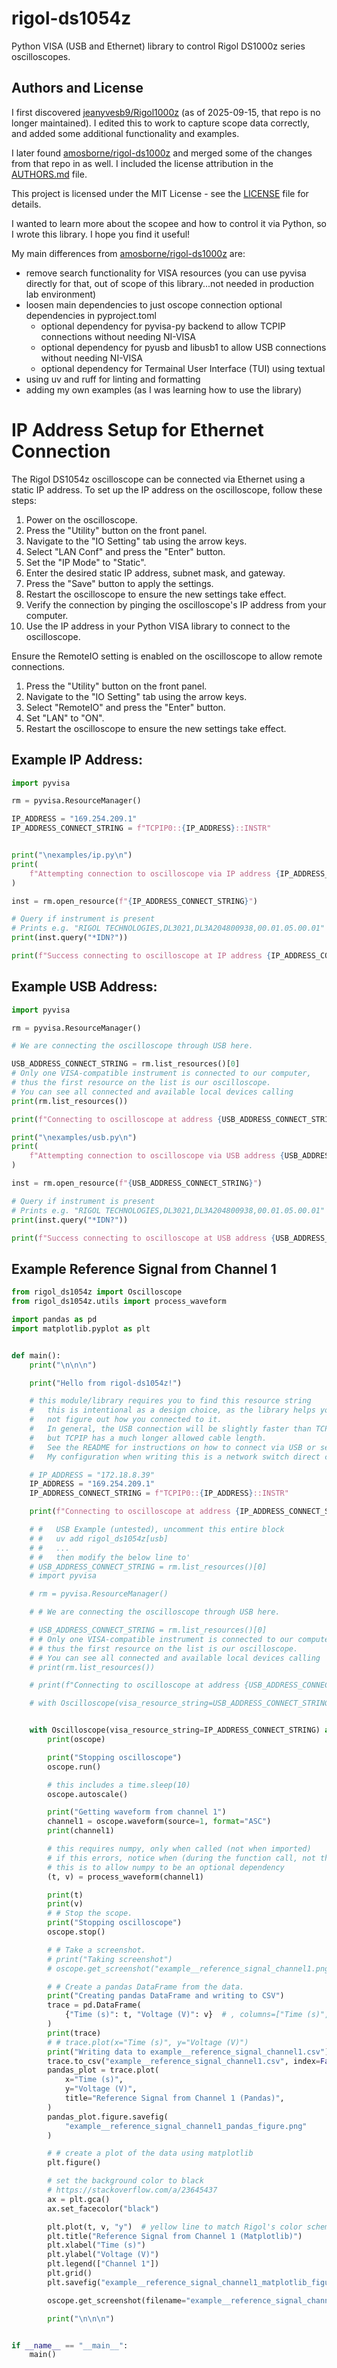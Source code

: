 # rigol-ds1054z

Python VISA (USB and Ethernet) library to control Rigol DS1000z series oscilloscopes.

## Authors and License

I first discovered [jeanyvesb9/Rigol1000z](https://github.com/jeanyvesb9/Rigol1000z/tree/9834594d181b6a403af726d37e16468800e4442e) (as of 2025-09-15, that repo is no longer maintained). I edited this to work to capture scope data correctly, and added some additional functionality and examples.

I later found [amosborne/rigol-ds1000z](https://github.com/amosborne/rigol-ds1000z/blob/59a952ea1734c51d13fe04a57baaa18e94b51cad/LICENSE) and merged some of the changes from that repo in as well. I included the license attribution in the [AUTHORS.md](AUTHORS.md) file.

This project is licensed under the MIT License - see the [LICENSE](LICENSE) file for details.

I wanted to learn more about the scopee and how to control it via Python, so I wrote this library. I hope you find it useful!

My main differences from [amosborne/rigol-ds1000z](https://github.com/amosborne/rigol-ds1000z/blob/59a952ea1734c51d13fe04a57baaa18e94b51cad/LICENSE) are:

- remove search functionality for VISA resources (you can use pyvisa directly for that, out of scope of this library...not needed in production lab environment)
- loosen main dependencies to just oscope connection optional dependencies in pyproject.toml
  - optional dependency for pyvisa-py backend to allow TCPIP connections without needing NI-VISA
  - optional dependency for pyusb and libusb1 to allow USB connections without needing NI-VISA
  - optional dependency for Termainal User Interface (TUI) using textual
- using uv and ruff for linting and formatting
- adding my own examples (as I was learning how to use the library)

# IP Address Setup for Ethernet Connection

The Rigol DS1054z oscilloscope can be connected via Ethernet using a static IP address. To set up the IP address on the oscilloscope, follow these steps:

1. Power on the oscilloscope.
2. Press the "Utility" button on the front panel.
3. Navigate to the "IO Setting" tab using the arrow keys.
4. Select "LAN Conf" and press the "Enter" button.
5. Set the "IP Mode" to "Static".
6. Enter the desired static IP address, subnet mask, and gateway.
7. Press the "Save" button to apply the settings.
8. Restart the oscilloscope to ensure the new settings take effect.
9. Verify the connection by pinging the oscilloscope's IP address from your computer.
10. Use the IP address in your Python VISA library to connect to the oscilloscope.

Ensure the RemoteIO setting is enabled on the oscilloscope to allow remote connections.

1. Press the "Utility" button on the front panel.
2. Navigate to the "IO Setting" tab using the arrow keys.
3. Select "RemoteIO" and press the "Enter" button.
4. Set "LAN" to "ON".
5. Restart the oscilloscope to ensure the new settings take effect.

## Example IP Address:

```python
import pyvisa

rm = pyvisa.ResourceManager()

IP_ADDRESS = "169.254.209.1"
IP_ADDRESS_CONNECT_STRING = f"TCPIP0::{IP_ADDRESS}::INSTR"


print("\nexamples/ip.py\n")
print(
    f"Attempting connection to oscilloscope via IP address {IP_ADDRESS_CONNECT_STRING}"
)

inst = rm.open_resource(f"{IP_ADDRESS_CONNECT_STRING}")

# Query if instrument is present
# Prints e.g. "RIGOL TECHNOLOGIES,DL3021,DL3A204800938,00.01.05.00.01"
print(inst.query("*IDN?"))

print(f"Success connecting to oscilloscope at IP address {IP_ADDRESS_CONNECT_STRING}")

```

## Example USB Address:

```python
import pyvisa

rm = pyvisa.ResourceManager()

# We are connecting the oscilloscope through USB here.

USB_ADDRESS_CONNECT_STRING = rm.list_resources()[0]
# Only one VISA-compatible instrument is connected to our computer,
# thus the first resource on the list is our oscilloscope.
# You can see all connected and available local devices calling
print(rm.list_resources())

print(f"Connecting to oscilloscope at address {USB_ADDRESS_CONNECT_STRING}")

print("\nexamples/usb.py\n")
print(
    f"Attempting connection to oscilloscope via USB address {USB_ADDRESS_CONNECT_STRING}"
)

inst = rm.open_resource(f"{USB_ADDRESS_CONNECT_STRING}")

# Query if instrument is present
# Prints e.g. "RIGOL TECHNOLOGIES,DL3021,DL3A204800938,00.01.05.00.01"
print(inst.query("*IDN?"))

print(f"Success connecting to oscilloscope at USB address {USB_ADDRESS_CONNECT_STRING}")

```

## Example Reference Signal from Channel 1

```python
from rigol_ds1054z import Oscilloscope
from rigol_ds1054z.utils import process_waveform

import pandas as pd
import matplotlib.pyplot as plt


def main():
    print("\n\n\n")

    print("Hello from rigol-ds1054z!")

    # this module/library requires you to find this resource string
    #   this is intentional as a design choice, as the library helps you interface with your scope
    #   not figure out how you connected to it.
    #   In general, the USB connection will be slightly faster than TCPIP,
    #   but TCPIP has a much longer allowed cable length.
    #   See the README for instructions on how to connect via USB or set a static IP.
    #   My configuration when writing this is a network switch direct connection (not through my router)

    # IP_ADDRESS = "172.18.8.39"
    IP_ADDRESS = "169.254.209.1"
    IP_ADDRESS_CONNECT_STRING = f"TCPIP0::{IP_ADDRESS}::INSTR"

    print(f"Connecting to oscilloscope at address {IP_ADDRESS_CONNECT_STRING}")

    # #   USB Example (untested), uncomment this entire block
    # #   uv add rigol_ds1054z[usb]
    # #   ...
    # #   then modify the below line to'
    # USB_ADDRESS_CONNECT_STRING = rm.list_resources()[0]
    # import pyvisa

    # rm = pyvisa.ResourceManager()

    # # We are connecting the oscilloscope through USB here.

    # USB_ADDRESS_CONNECT_STRING = rm.list_resources()[0]
    # # Only one VISA-compatible instrument is connected to our computer,
    # # thus the first resource on the list is our oscilloscope.
    # # You can see all connected and available local devices calling
    # print(rm.list_resources())

    # print(f"Connecting to oscilloscope at address {USB_ADDRESS_CONNECT_STRING}")

    # with Oscilloscope(visa_resource_string=USB_ADDRESS_CONNECT_STRING) as oscope:


    with Oscilloscope(visa_resource_string=IP_ADDRESS_CONNECT_STRING) as oscope:
        print(oscope)

        print("Stopping oscilloscope")
        oscope.run()

        # this includes a time.sleep(10)
        oscope.autoscale()

        print("Getting waveform from channel 1")
        channel1 = oscope.waveform(source=1, format="ASC")
        print(channel1)

        # this requires numpy, only when called (not when imported)
        # if this errors, notice when (during the function call, not the import)
        # this is to allow numpy to be an optional dependency
        (t, v) = process_waveform(channel1)

        print(t)
        print(v)
        # # Stop the scope.
        print("Stopping oscilloscope")
        oscope.stop()

        # # Take a screenshot.
        # print("Taking screenshot")
        # oscope.get_screenshot("example__reference_signal_channel1.png", "png")

        # # Create a pandas DataFrame from the data.
        print("Creating pandas DataFrame and writing to CSV")
        trace = pd.DataFrame(
            {"Time (s)": t, "Voltage (V)": v}  # , columns=["Time (s)", "Voltage (V)"]
        )
        print(trace)
        # # trace.plot(x="Time (s)", y="Voltage (V)")
        print("Writing data to example__reference_signal_channel1.csv")
        trace.to_csv("example__reference_signal_channel1.csv", index=False)
        pandas_plot = trace.plot(
            x="Time (s)",
            y="Voltage (V)",
            title="Reference Signal from Channel 1 (Pandas)",
        )
        pandas_plot.figure.savefig(
            "example__reference_signal_channel1_pandas_figure.png"
        )

        # # create a plot of the data using matplotlib
        plt.figure()

        # set the background color to black
        # https://stackoverflow.com/a/23645437
        ax = plt.gca()
        ax.set_facecolor("black")

        plt.plot(t, v, "y")  # yellow line to match Rigol's color scheme for channel 1
        plt.title("Reference Signal from Channel 1 (Matplotlib)")
        plt.xlabel("Time (s)")
        plt.ylabel("Voltage (V)")
        plt.legend(["Channel 1"])
        plt.grid()
        plt.savefig("example__reference_signal_channel1_matplotlib_figure.png")

        oscope.get_screenshot(filename="example__reference_signal_channel1.png")

        print("\n\n\n")


if __name__ == "__main__":
    main()

```
